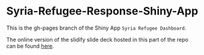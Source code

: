 Syria-Refugee-Response-Shiny-App
================================

This is the gh-pages branch of the Shiny App `Syria Refugee Dashboard`. 

The online version of the slidify slide deck hosted in this part of the repo can be found [here](http://alex23lemm.github.io/Syria-Refugee-Response-Shiny-App).
